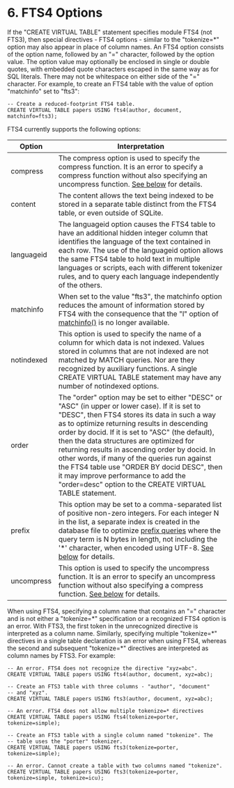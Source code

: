 # 6\. FTS4 Options



 If the "CREATE VIRTUAL TABLE" statement specifies module FTS4 (not FTS3\),
 then special directives \- FTS4 options \- similar to the "tokenize\=\*" option
 may also appear in place of column names. An FTS4 option consists of the
 option name, followed by an "\=" character, followed by the option value.
 The option value may optionally be enclosed in single or double quotes, with
 embedded quote characters escaped in the same way as for SQL literals. There
 may not be whitespace on either side of the "\=" character. For example,
 to create an FTS4 table with the value of option "matchinfo" set to "fts3":




```
-- Create a reduced-footprint FTS4 table.
CREATE VIRTUAL TABLE papers USING fts4(author, document, matchinfo=fts3);

```


 FTS4 currently supports the following options:





| Option | Interpretation |
| --- | --- |
| compress | The compress option is used to specify the compress function. It is an error to  specify a compress function without also specifying an uncompress  function. [See below](fts3.html#the_compress_and_uncompress_options) for details. |
| content | The content allows the text being indexed to be  stored in a separate table distinct from the FTS4 table,  or even outside of SQLite. |
| languageid | The languageid option causes the FTS4 table to have an additional hidden  integer column that identifies the language of the text contained in  each row. The use of the languageid option allows the same FTS4 table  to hold text in multiple languages or scripts, each with different tokenizer  rules, and to query each language independently of the others. |
| matchinfo | When set to the value "fts3", the matchinfo option reduces the amount of  information stored by FTS4 with the consequence that the "l" option of  [matchinfo()](fts3.html#matchinfo) is no longer available. |
| notindexed | This option is used to specify the name of a column for which data is  not indexed. Values stored in columns that are not indexed are not  matched by MATCH queries. Nor are they recognized by auxiliary functions.  A single CREATE VIRTUAL TABLE statement may have any number of notindexed  options. |
| order | The "order" option may be set to either "DESC" or "ASC" (in upper or  lower case). If it is set to "DESC", then FTS4 stores its data in such  a way as to optimize returning results in descending order by docid.  If it is set to "ASC" (the default), then the data structures are  optimized for returning results in ascending order by docid. In other  words, if many of the queries run against the FTS4 table use "ORDER BY  docid DESC", then it may improve performance to add the "order\=desc"  option to the CREATE VIRTUAL TABLE statement. |
| prefix | This option may be set to a comma\-separated list of positive non\-zero  integers. For each integer N in the list, a separate index is created  in the database file to optimize [prefix queries](fts3.html#termprefix) where  the query term is N bytes in length, not including the '\*' character,  when encoded using UTF\-8\. [See below](fts3.html#the_prefix_option) for details. |
| uncompress | This option is used to specify the uncompress function. It is an error to  specify an uncompress function without also specifying a compress  function. [See below](fts3.html#the_compress_and_uncompress_options) for details. |



 When using FTS4, specifying a column name that contains an "\=" character
 and is not either a "tokenize\=\*" specification or a recognized FTS4 option
 is an error. With FTS3, the first token in the unrecognized directive is
 interpreted as a column name. Similarly, specifying multiple "tokenize\=\*"
 directives in a single table declaration is an error when using FTS4, whereas
 the second and subsequent "tokenize\=\*" directives are interpreted as column
 names by FTS3\. For example:




```
-- An error. FTS4 does not recognize the directive "xyz=abc".
CREATE VIRTUAL TABLE papers USING fts4(author, document, xyz=abc);

-- Create an FTS3 table with three columns - "author", "document"
-- and "xyz".
CREATE VIRTUAL TABLE papers USING fts3(author, document, xyz=abc);

-- An error. FTS4 does not allow multiple tokenize=* directives
CREATE VIRTUAL TABLE papers USING fts4(tokenize=porter, tokenize=simple);

-- Create an FTS3 table with a single column named "tokenize". The
-- table uses the "porter" tokenizer.
CREATE VIRTUAL TABLE papers USING fts3(tokenize=porter, tokenize=simple);

-- An error. Cannot create a table with two columns named "tokenize".
CREATE VIRTUAL TABLE papers USING fts3(tokenize=porter, tokenize=simple, tokenize=icu);

```




